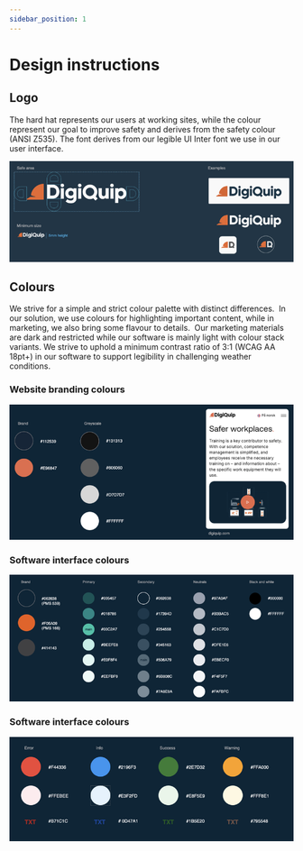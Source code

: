 ```yaml
---
sidebar_position: 1
---
```


# Design instructions

## Logo

The hard hat represents our users at working sites, while the colour represent our goal to improve safety and derives from the safety colour (ANSI Z535). The font derives from our legible UI Inter font we use in our user interface.

![Logo instructions](./logo_instructions.png)

## Colours

We strive for a simple and strict colour palette with distinct differences.
​
In our solution, we use colours for highlighting important content, while in marketing, we also bring some flavour to details.​
​
Our marketing materials are dark and restricted while our software is mainly light with colour stack variants. We strive to uphold a minimum contrast ratio of 3:1 (WCAG AA 18pt+) in our software to support legibility in challenging weather conditions.

### Website branding colours
![Website branding colours](./website_branding_colours.png)

### Software interface colours
![Website branding colours](./software_interface_colours.png)

### Software interface colours
![Website status colours](./software_status_colours.png)

